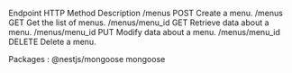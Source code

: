 <!-- The REST API we will build will have the following endpoints: -->
Endpoint 	HTTP Method 	Description
/menus 	POST 	Create a menu.
/menus 	GET 	Get the list of menus.
/menus/menu_id 	GET 	Retrieve data about a menu.
/menus/menu_id 	PUT 	Modify data about a menu.
/menus/menu_id 	DELETE 	Delete a menu.

Packages : 
    @nestjs/mongoose 
    mongoose